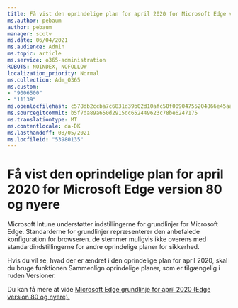 ```yaml
---
title: Få vist den oprindelige plan for april 2020 for Microsoft Edge version 80 og nyere
ms.author: pebaum
author: pebaum
manager: scotv
ms.date: 06/04/2021
ms.audience: Admin
ms.topic: article
ms.service: o365-administration
ROBOTS: NOINDEX, NOFOLLOW
localization_priority: Normal
ms.collection: Adm_O365
ms.custom:
- "9006500"
- "11139"
ms.openlocfilehash: c578db2ccba7c6831d39b02d10afc50f00904755204866e45aa4eb2ec313a8e3
ms.sourcegitcommit: b5f7da89a650d2915dc652449623c78be6247175
ms.translationtype: MT
ms.contentlocale: da-DK
ms.lasthandoff: 08/05/2021
ms.locfileid: "53980135"
---
```

# <a name="view-the-april-2020-baseline-for-microsoft-edge-versions-80-and-later"></a>Få vist den oprindelige plan for april 2020 for Microsoft Edge version 80 og nyere

Microsoft Intune understøtter indstillingerne for grundlinjer for Microsoft Edge. Standarderne for grundlinjer repræsenterer den anbefalede konfiguration for browseren. de stemmer muligvis ikke overens med standardindstillingerne for andre oprindelige planer for sikkerhed.

Hvis du vil se, hvad der er ændret i den oprindelige plan for april 2020, skal du bruge funktionen Sammenlign oprindelige planer, som er tilgængelig i ruden Versioner.

Du kan få mere at vide [Microsoft Edge grundlinje for april 2020 (Edge version 80 og nyere).](/mem/intune/protect/security-baseline-settings-edge?pivots=edge-april-2020)